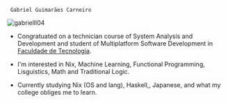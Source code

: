 ```
 Gabriel Guimarães Carneiro
```

<img src="https://komarev.com/ghpvc/?username=gabrielll04&label=Profile%20views&color=0e75b6&style=flat" alt="gabrielll04" />

 - Congratuated on a technician course of System Analysis and Development and student of Multiplatform Software Development in <a href="http://www.fatecsp.br/">Faculdade de Tecnologia</a>.
   
 - I'm interested in Nix, Machine Learning, Functional Programming, Lisguistics, Math and Traditional Logic.
 
 - Currently studying Nix (OS and lang), Haskell,, Japanese, and what my college obliges me to learn.
   
<!-- <img height="180em" src="https://github-readme-stats.vercel.app/api/top-langs/?username=Gabrielll04&layout=compact&hide=HTML"/>
